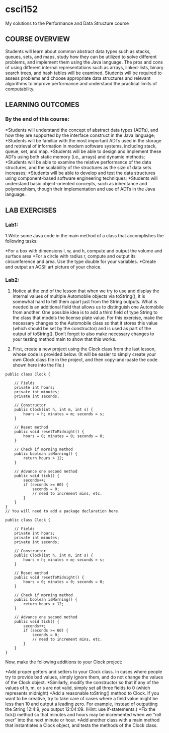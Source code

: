 # csci152
My solutions to the Performance and Data Structure course

## COURSE OVERVIEW

Students will learn about common abstract data types such as stacks, queues, sets, and maps, study how they can be utilized to solve different problems, and implement them using the Java language.  The pros and cons of using different internal representations such as arrays, linked-lists, binary search trees, and hash tables will be examined.  Students will be required to assess problems and choose appropriate data structures and relevant algorithms to improve performance and understand the practical limits of computability.

## LEARNING OUTCOMES

### By the end of this course:

*Students will understand the concept of abstract data types (ADTs), and how they are supported by the interface construct in the Java language;
*Students will be familiar with the most important ADTs used in the storage and retrieval of information in modern software systems, including stack, queue, set, and map.
*Students will be able to design and implement these ADTs using both static memory (i.e., arrays) and dynamic methods;
*Students will be able to examine the relative performance of the data structures, and the scalability of the structures as the size of data sets increases;
*Students will be able to develop and test the data structures using component-based software engineering techniques;
*Students will understand basic object-oriented concepts, such as inheritance and polymorphism, though their implementation and use of ADTs in the Java language.


## LAB EXERCISES
### Lab1:
1.Write some Java code in the main method of a class that accomplishes the following tasks:

*For a box with dimensions l, w, and h, compute and output the volume and surface area
*For a circle with radius r, compute and output its circumference and area. Use the type double for your variables.
*Create and output an ACSII art picture of your choice.

### Lab2:

1.  Notice at the end of the lesson that when we try to use and display the internal values of multiple Automobile objects via toString(), it is somewhat hard to tell them apart just from the String outputs.  What is needed is an additional field that allows us to distinguish one Automobile from another.  One possible idea is to add a third field of type String to the class that models the license plate value.  For this exercise, make the necessary changes to the Automobile class so that it stores this value (which should be set by the constructor) and is used as part of the output of toString().  Don’t forget to also make necessary changes to your testing method main to show that this works.

2.  First, create a new project using the Clock class from the last lesson, whose code is provided below.  (It will be easier to simply create your own Clock class file in the project, and then copy-and-paste the code shown here into the file.)


```// You will need to add a package declaration here
public class Clock {
  
    // Fields
    private int hours;
    private int minutes;
    private int seconds;

    // Constructor
    public Clock(int h, int m, int s) {
        hours = h; minutes = m; seconds = s;
    }

    // Reset method
    public void resetToMidnight() {
        hours = 0; minutes = 0; seconds = 0;
    }

    // Check if morning method
    public boolean isMorning() {
        return hours > 12;
    }

    // Advance one second method
    public void tick() {
        seconds++;
        if (seconds >= 60) {
            seconds = 0;
            // need to increment mins, etc.
        }
    }
}
// You will need to add a package declaration here
 
public class Clock {
  
    // Fields
    private int hours;
    private int minutes;
    private int seconds;
 
    // Constructor
    public Clock(int h, int m, int s) {
        hours = h; minutes = m; seconds = s;
    }
 
    // Reset method
    public void resetToMidnight() {
        hours = 0; minutes = 0; seconds = 0;
    }
 
    // Check if morning method
    public boolean isMorning() {
        return hours > 12;
    }
 
    // Advance one second method
    public void tick() {
        seconds++;
        if (seconds >= 60) {
            seconds = 0;
            // need to increment mins, etc.
        }
    }
}
```
Now, make the following additions to your Clock project:

*Add proper getters and setters to your Clock class.  In cases where people try to provide bad values, simply ignore them, and do not change the values of the Clock object.
*Similarly, modify the constructor so that if any of the values of h, m, or s are not valid, simply set all three fields to 0 (which represents midnight)
*Add a reasonable toString() method to Clock.  If you want to be creative, try to take care of cases where a field value might be less than 10 and output a leading zero.  For example, instead of outputting the String 12:4:9, you output 12:04:09.  (Hint: use if-statements.)
*Fix the tick() method so that minutes and hours may be incremented when we “roll over” into the next minute or hour.
*Add another class with a main method that instantiates a Clock object, and tests the methods of the Clock class.
